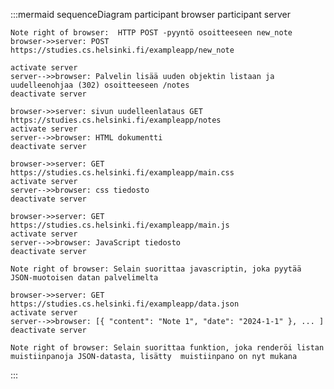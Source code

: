 :::mermaid
sequenceDiagram
    participant browser
    participant server

    Note right of browser:  HTTP POST ‑pyyntö osoitteeseen new_note
    browser->>server: POST https://studies.cs.helsinki.fi/exampleapp/new_note
    
    activate server
    server-->>browser: Palvelin lisää uuden objektin listaan ja uudelleenohjaa (302) osoitteeseen /notes
    deactivate server

    browser->>server: sivun uudelleenlataus GET https://studies.cs.helsinki.fi/exampleapp/notes
    activate server
    server-->>browser: HTML dokumentti
    deactivate server
    
    browser->>server: GET https://studies.cs.helsinki.fi/exampleapp/main.css
    activate server
    server-->>browser: css tiedosto
    deactivate server
    
    browser->>server: GET https://studies.cs.helsinki.fi/exampleapp/main.js
    activate server
    server-->>browser: JavaScript tiedosto
    deactivate server
    
    Note right of browser: Selain suorittaa javascriptin, joka pyytää JSON-muotoisen datan palvelimelta
    
    browser->>server: GET https://studies.cs.helsinki.fi/exampleapp/data.json
    activate server
    server-->>browser: [{ "content": "Note 1", "date": "2024-1-1" }, ... ]
    deactivate server    

    Note right of browser: Selain suorittaa funktion, joka renderöi listan muistiinpanoja JSON-datasta, lisätty  muistiinpano on nyt mukana

:::